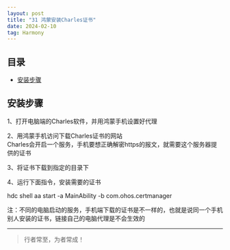 ```yaml
---
layout: post
title: "31 鸿蒙安装Charles证书"
date: 2024-02-10
tag: Harmony
---
```





## 目录
- [安装步骤](#content1)   


<!-- ************************************************ -->
## <a id="content1">安装步骤</a>

1、打开电脑端的Charles软件，并用鸿蒙手机设置好代理

2、用鸿蒙手机访问下载Charles证书的网站     
Charles会开启一个服务，手机要想正确解密https的报文，就需要这个服务器提供的证书    

3、将证书下载到指定的目录下

4、运行下面指令，安装需要的证书   

hdc shell aa start -a MainAbility -b com.ohos.certmanager     

注：不同的电脑启动的服务，手机端下载的证书是不一样的，也就是说同一个手机别人安装的证书，链接自己的电脑代理是不会生效的    







----------
>  行者常至，为者常成！


